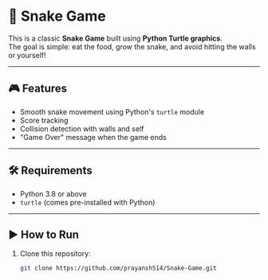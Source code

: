 # 🐍 Snake Game

This is a classic **Snake Game** built using **Python Turtle graphics**.  
The goal is simple: eat the food, grow the snake, and avoid hitting the walls or yourself!

---

## 🎮 Features
- Smooth snake movement using Python's `turtle` module
- Score tracking
- Collision detection with walls and self
- "Game Over" message when the game ends

---

## 🛠️ Requirements
- Python 3.8 or above
- `turtle` (comes pre-installed with Python)

---

## ▶️ How to Run
1. Clone this repository:
   ```bash
   git clone https://github.com/prayansh514/Snake-Game.git
